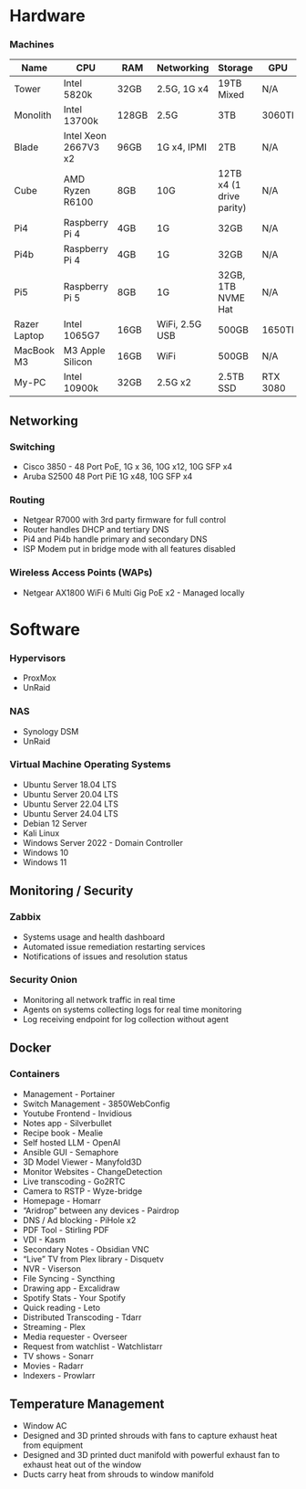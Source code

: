 # Hardware

### Machines

| Name         | CPU                  | RAM   | Networking     | Storage                  | GPU      |
| ------------ | -------------------- | ----- | -------------- | ------------------------ | -------- |
| Tower        | Intel 5820k          | 32GB  | 2.5G, 1G x4    | 19TB Mixed               | N/A      |
| Monolith     | Intel 13700k         | 128GB | 2.5G           | 3TB                      | 3060TI   |
| Blade        | Intel Xeon 2667V3 x2 | 96GB  | 1G x4, IPMI    | 2TB                      | N/A      |
| Cube         | AMD Ryzen R6100      | 8GB   | 10G            | 12TB x4 (1 drive parity) | N/A      |
| Pi4          | Raspberry Pi 4       | 4GB   | 1G             | 32GB                     | N/A      |
| Pi4b         | Raspberry Pi 4       | 4GB   | 1G             | 32GB                     | N/A      |
| Pi5          | Raspberry Pi 5       | 8GB   | 1G             | 32GB, 1TB NVME Hat       | N/A      |
| Razer Laptop | Intel 1065G7         | 16GB  | WiFi, 2.5G USB | 500GB                    | 1650TI   |
| MacBook M3   | M3 Apple Silicon     | 16GB  | WiFi           | 500GB                    | N/A      |
| My-PC        | Intel 10900k         | 32GB  | 2.5G x2        | 2.5TB SSD                | RTX 3080 |

## Networking

### Switching

- Cisco 3850 - 48 Port PoE, 1G x 36, 10G x12, 10G SFP x4 
- Aruba S2500 48 Port PiE 1G x48, 10G SFP x4

### Routing

- Netgear R7000 with 3rd party firmware for full control
- Router handles DHCP and tertiary DNS
- Pi4 and Pi4b handle primary and secondary DNS
- ISP Modem put in bridge mode with all features disabled

### Wireless Access Points (WAPs)

- Netgear AX1800 WiFi 6 Multi Gig PoE x2 - Managed locally

# Software

### Hypervisors

- ProxMox
- UnRaid

### NAS

- Synology DSM
- UnRaid

### Virtual Machine Operating Systems

- Ubuntu Server 18.04 LTS
- Ubuntu Server 20.04 LTS
- Ubuntu Server 22.04 LTS
- Ubuntu Server 24.04 LTS
- Debian 12 Server
- Kali Linux
- Windows Server 2022 - Domain Controller
- Windows 10
- Windows 11

## Monitoring / Security

### Zabbix

- Systems usage and health dashboard
- Automated issue remediation restarting services
- Notifications of issues and resolution status
    
### Security Onion

- Monitoring all network traffic in real time
- Agents on systems collecting logs for real time monitoring
- Log receiving endpoint for log collection without agent

## Docker

### Containers

- Management - Portainer
- Switch Management - 3850WebConfig
- Youtube Frontend - Invidious
- Notes app - Silverbullet
- Recipe book - Mealie
- Self hosted LLM - OpenAI
- Ansible GUI - Semaphore
- 3D Model Viewer - Manyfold3D
- Monitor Websites - ChangeDetection
- Live transcoding - Go2RTC
- Camera to RSTP - Wyze-bridge
- Homepage - Homarr
- “Aridrop” between any devices - Pairdrop
- DNS / Ad blocking - PiHole x2 
- PDF Tool - Stirling PDF
- VDI - Kasm
- Secondary Notes - Obsidian VNC
- “Live” TV from Plex library - Disquetv
- NVR - Viserson
- File Syncing - Syncthing
- Drawing app - Excalidraw
- Spotify Stats - Your Spotify 
- Quick reading - Leto
- Distributed Transcoding - Tdarr
- Streaming - Plex
- Media requester - Overseer
- Request from watchlist - Watchlistarr
- TV shows - Sonarr
- Movies - Radarr
- Indexers - Prowlarr

## Temperature Management

- Window AC
- Designed and 3D printed shrouds with fans to capture exhaust heat from equipment
- Designed and 3D printed duct manifold with powerful exhaust fan to exhaust heat out of the window
- Ducts carry heat from shrouds to window manifold
